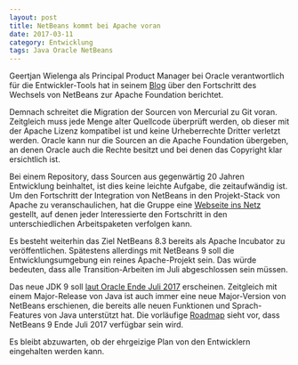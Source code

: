 ```yaml
---
layout: post
title: NetBeans kommt bei Apache voran
date: 2017-03-11
category: Entwicklung
tags: Java Oracle NetBeans
---
```

Geertjan Wielenga als Principal Product Manager bei Oracle verantwortlich für die
Entwickler-Tools hat in seinem [Blog](https://blogs.oracle.com/geertjan/entry/netbeans_and_apache1)
über den Fortschritt des Wechsels von NetBeans zur Apache Foundation berichtet.

<!--more-->

Demnach schreitet die Migration der Sourcen von Mercurial zu Git voran. Zeitgleich muss jede
Menge alter Quellcode überprüft werden, ob dieser mit der Apache Lizenz kompatibel ist
und keine Urheberrechte Dritter verletzt werden. Oracle kann nur die Sourcen an die
Apache Foundation übergeben, an denen Oracle auch die Rechte besitzt und bei denen das
Copyright klar ersichtlich ist.

Bei einem Repository, dass Sourcen aus gegenwärtig 20 Jahren Entwicklung beinhaltet, ist
dies keine leichte Aufgabe, die zeitaufwändig ist. Um den Fortschritt der Integration von
NetBeans in den Projekt-Stack von Apache zu veranschaulichen, hat die Gruppe eine 
[Webseite ins Netz](https://cwiki.apache.org/confluence/display/NETBEANS/Apache+Transition) 
gestellt, auf denen jeder Interessierte den Fortschritt in den unterschiedlichen Arbeitspaketen 
verfolgen kann.

Es besteht weiterhin das Ziel NetBeans 8.3 bereits als Apache Incubator zu veröffentlichen.
Spätestens allerdings mit NetBeans 9 soll die Entwicklungsumgebung ein reines Apache-Projekt
sein. Das würde bedeuten, dass alle Transition-Arbeiten im Juli abgeschlossen sein müssen.

Das neue JDK 9 soll [laut Oracle Ende Juli 2017](https://jaxenter.de/java-9-release-48310) 
erscheinen. Zeitgleich mit einem Major-Release von Java ist auch immer eine neue 
Major-Version von NetBeans erschienen, die bereits alle neuen Funktionen und 
Sprach-Features von Java unterstützt hat. Die vorläufige [Roadmap](https://netbeans.org/community/releases/roadmap.html)
sieht vor, dass NetBeans 9 Ende Juli 2017 verfügbar sein wird.

Es bleibt abzuwarten, ob der ehrgeizige Plan von den Entwicklern eingehalten werden kann.




